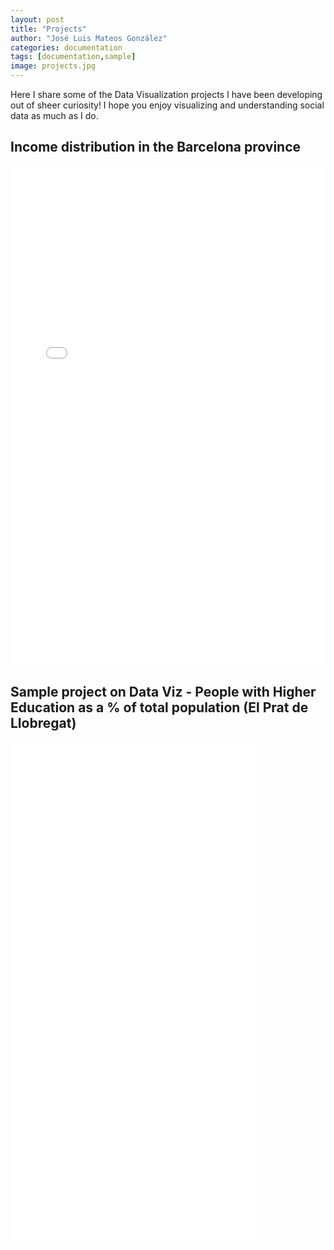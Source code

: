 ```yaml
---
layout: post
title: "Projects"
author: "José Luis Mateos González"
categories: documentation
tags: [documentation,sample]
image: projects.jpg
---
```


Here I share some  of the Data Visualization projects I have been developing out of sheer curiosity! I hope you enjoy visualizing and understanding social data as much as I do.

## Income distribution in the Barcelona province

<div>
  <iframe
      frameBorder="0"
      width="100%"
      height="800"
      src="projects/mapa_municipis.html">
  </iframe>
</div>

## Sample project on Data Viz - People with Higher Education as a % of total population (El Prat de Llobregat)

<div>
  <iframe
      frameBorder="0"
      width="80%"
      height="800"
      src="projects/test_mapa.html">
  </iframe>
</div>
